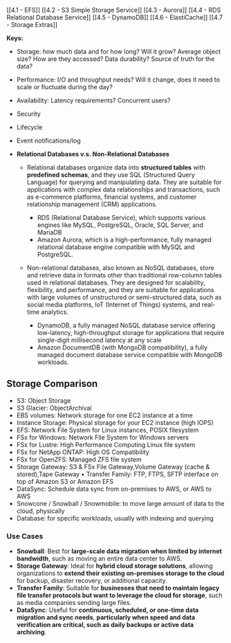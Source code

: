 [[4.1 - EFS]]
[[4.2 - S3 Simple Storage Service]]
[[4.3 - Aurora]]
[[4.4 - RDS Relational Database Service]]
[[4.5 - DynamoDB]]
[[4.6 - ElastiCache]]
[[4.7 - Storage Extras]]

**Keys:**
- Storage: how much data and for how long? Will it grow? Average object size? How are they accessed? Data durability? Source of truth for the data?
- Performance: I/O and throughput needs? Will it change, does it need to scale or fluctuate during the day?
- Availability: Latency requirements? Concurrent users?
- Security
- Lifecycle
- Event notifications/log

- **Relational Databases v.s. Non-Relational Databases**
	- Relational databases organize data into **structured tables** with **predefined schemas**, and they use SQL (Structured Query Language) for querying and manipulating data. They are suitable for applications with complex data relationships and transactions, such as e-commerce platforms, financial systems, and customer relationship management (CRM) applications.
	    - RDS (Relational Database Service), which supports various engines like MySQL, PostgreSQL, Oracle, SQL Server, and MariaDB
	    - Amazon Aurora, which is a high-performance, fully managed relational database engine compatible with MySQL and PostgreSQL.
    
	- Non-relational databases, also known as NoSQL databases, store and retrieve data in formats other than traditional row-column tables used in relational databases. They are designed for scalability, flexibility, and performance, and they are suitable for applications with large volumes of unstructured or semi-structured data, such as social media platforms, IoT (Internet of Things) systems, and real-time analytics.
	    - DynamoDB, a fully managed NoSQL database service offering low-latency, high-throughput storage for applications that require single-digit millisecond latency at any scale
	    - Amazon DocumentDB (with MongoDB compatibility), a fully managed document database service compatible with MongoDB workloads.

## Storage Comparison
- S3: Object Storage  
- S3 Glacier: ObjectArchival  
- EBS volumes: Network storage for one EC2 instance at a time  
- Instance Storage: Physical storage for your EC2 instance (high IOPS)  
- EFS: Network File System for Linux instances, POSIX filesystem  
- FSx for Windows: Network File System for Windows servers  
- FSx for Lustre: High Performance Computing Linux file system  
- FSx for NetApp ONTAP: High OS Compatibility  
- FSx for OpenZFS: Managed ZFS file system  
- Storage Gateway: S3 & FSx File Gateway,Volume Gateway (cache & stored),Tape Gateway • Transfer Family: FTP, FTPS, SFTP interface on top of Amazon S3 or Amazon EFS  
- DataSync: Schedule data sync from on-premises to AWS, or AWS to AWS  
- Snowcone / Snowball / Snowmobile: to move large amount of data to the cloud, physically
- Database: for specific workloads, usually with indexing and querying

### Use Cases
- **Snowball**: Best for **large-scale data migration when limited by internet bandwidth**, such as moving an entire data center to AWS.
- **Storage Gateway**: Ideal for **hybrid cloud storage solutions**, allowing organizations to **extend their existing on-premises storage to the cloud** for backup, disaster recovery, or additional capacity.
- **Transfer Family**: Suitable for **businesses that need to maintain legacy file transfer protocols but want to leverage the cloud for storage**, such as media companies sending large files.
- **DataSync**: Useful for **continuous, scheduled, or one-time data migration and sync needs**, **particularly when speed and data verification are critical, such as daily backups or active data archiving**.
